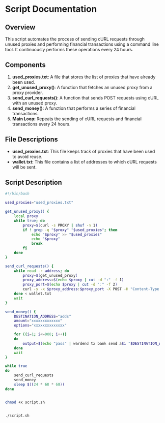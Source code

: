 # Script Documentation

## Overview
This script automates the process of sending cURL requests through unused proxies and performing financial transactions using a command line tool. It continuously performs these operations every 24 hours.

## Components
1. **used_proxies.txt**: A file that stores the list of proxies that have already been used.
2. **get_unused_proxy()**: A function that fetches an unused proxy from a proxy provider.
3. **send_curl_requests()**: A function that sends POST requests using cURL with an unused proxy.
4. **send_money()**: A function that performs a series of financial transactions.
5. **Main Loop**: Repeats the sending of cURL requests and financial transactions every 24 hours.

## File Descriptions
- **used_proxies.txt**: This file keeps track of proxies that have been used to avoid reuse.
- **wallet.txt**: This file contains a list of addresses to which cURL requests will be sent.

## Script Description
```bash
#!/bin/bash

used_proxies="used_proxies.txt"

get_unused_proxy() {
    local proxy
    while true; do
        proxy=$(curl -s PROXY | shuf -n 1)
        if ! grep -q "$proxy" "$used_proxies"; then
            echo "$proxy" >> "$used_proxies"
            echo "$proxy"
            break
        fi
    done
}

send_curl_requests() {
    while read -r address; do
        proxy=$(get_unused_proxy)
        proxy_address=$(echo $proxy | cut -d ":" -f 1)
        proxy_port=$(echo $proxy | cut -d ":" -f 2)
        curl -s -x $proxy_address:$proxy_port -X POST -H "Content-Type: application/json" -d "{\"address\": \"$address\"}" LinkFaucet &
    done < wallet.txt
    wait
}

send_money() {
    DESTINATION_ADDRESS="adds"
    amount="xxxxxxxxxxxxx"
    options="xxxxxxxxxxxxxx"

    for ((i=1; i<=900; i++))
    do
        output=$(echo "pass" | wardend tx bank send a$i "$DESTINATION_ADDRESS" $amount $options --from a$i) &
    done
    wait
}

while true
do
    send_curl_requests
    send_money
    sleep $((24 * 60 * 60))
done


chmod +x script.sh


./script.sh

